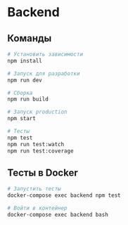 # Backend

## Команды

```bash
# Установить зависимости
npm install

# Запуск для разработки
npm run dev

# Сборка
npm run build

# Запуск production
npm start

# Тесты
npm test
npm run test:watch
npm run test:coverage
```

## Тесты в Docker

```bash
# Запустить тесты
docker-compose exec backend npm test

# Войти в контейнер
docker-compose exec backend bash
```
